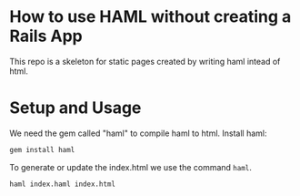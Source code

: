 # How to use HAML without creating a Rails App
This repo is a skeleton for static pages created by writing haml intead of html.

# Setup and Usage

We need the gem called "haml" to compile haml to html.
Install haml:
```bash
gem install haml
```
To generate or update the index.html we use the command `haml`.
```bash
haml index.haml index.html
```
